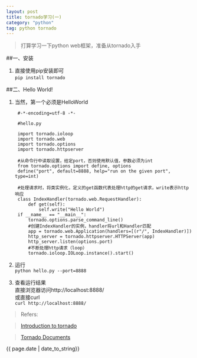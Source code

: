 ```yaml
---
layout: post
title: tornado学习(一)
category: "python"
tag: python tornado
---
```


>打算学习一下python web框架，准备从tornado入手


##一、安装

1. 直接使用pip安装即可  
`pip install tornado`



##二、Hello World!

1. 当然，第一个必须是HelloWorld      
		
		#-*-encoding=utf-8 -*- 
		
		#hello.py
		 
		import tornado.ioloop   
		import tornado.web   
		import tornado.options 
		import tornado.httpserver       
		
		#从命令行中读取设置，给定port，否则使用默认值，参数必须为int  
		from tornado.options import define, options
		define("port", default=8888, help="run on the given port", type=int)
		
		#处理请求时，将类实例化，定义的get函数代表处理http的get请求，write表示http响应  
		class IndexHandler(tornado.web.RequestHandler):
			def get(self):
        		self.write("Hello World")
		if __name__ == "__main__":
    		tornado.options.parse_command_line()
    		#创建IndexHandler的实例，handler将url和Handler匹配
    		app = tornado.web.Application(handlers=[(r"/", IndexHandler)])
    		http_server = tornado.httpserver.HTTPServer(app)
    		http_server.listen(options.port)
    		#不断处理http请求（loop）
    		tornado.ioloop.IOLoop.instance().start()
2. 运行  
`python hello.py --port=8888`
3. 查看运行结果    
直接浏览器访问http://localhost:8888/  
或直接curl  
`curl http://localhost:8888/`
			
>Refers:

>[Introduction to tornado](http://docs.pythontab.com/tornado/introduction-to-tornado)

>[Tornado Documents](http://www.tornadoweb.org/en/stable/)

<p>{{ page.date | date_to_string}}</p>
